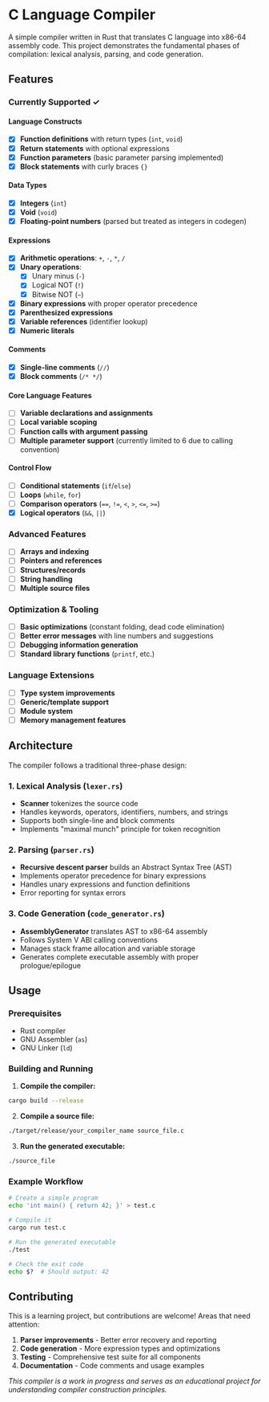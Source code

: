 # C Language Compiler

A simple compiler written in Rust that translates C language into x86-64 assembly code. This project demonstrates the fundamental phases of compilation: lexical analysis, parsing, and code generation.

## Features

### Currently Supported ✓

#### Language Constructs
- [x] **Function definitions** with return types (`int`, `void`)
- [x] **Return statements** with optional expressions
- [x] **Function parameters** (basic parameter parsing implemented)
- [x] **Block statements** with curly braces `{}`

#### Data Types
- [x] **Integers** (`int`)
- [x] **Void** (`void`)
- [x] **Floating-point numbers** (parsed but treated as integers in codegen)

#### Expressions
- [x] **Arithmetic operations**: `+`, `-`, `*`, `/`
- [x] **Unary operations**: 
  - [x] Unary minus (`-`)
  - [x] Logical NOT (`!`)
  - [x] Bitwise NOT (`~`)
- [x] **Binary expressions** with proper operator precedence
- [x] **Parenthesized expressions**
- [x] **Variable references** (identifier lookup)
- [x] **Numeric literals**

#### Comments
- [x] **Single-line comments** (`//`)
- [x] **Block comments** (`/* */`)

#### Core Language Features
- [ ] **Variable declarations and assignments**
- [ ] **Local variable scoping**
- [ ] **Function calls with argument passing**
- [ ] **Multiple parameter support** (currently limited to 6 due to calling convention)

#### Control Flow
- [ ] **Conditional statements** (`if`/`else`)
- [ ] **Loops** (`while`, `for`)
- [ ] **Comparison operators** (`==`, `!=`, `<`, `>`, `<=`, `>=`)
- [x] **Logical operators** (`&&`, `||`)

### Advanced Features
- [ ] **Arrays and indexing**
- [ ] **Pointers and references**
- [ ] **Structures/records**
- [ ] **String handling**
- [ ] **Multiple source files**

### Optimization & Tooling
- [ ] **Basic optimizations** (constant folding, dead code elimination)
- [ ] **Better error messages** with line numbers and suggestions
- [ ] **Debugging information generation**
- [ ] **Standard library functions** (`printf`, etc.)

### Language Extensions
- [ ] **Type system improvements**
- [ ] **Generic/template support**
- [ ] **Module system**
- [ ] **Memory management features**

## Architecture

The compiler follows a traditional three-phase design:

### 1. Lexical Analysis (`lexer.rs`)
- **Scanner** tokenizes the source code
- Handles keywords, operators, identifiers, numbers, and strings
- Supports both single-line and block comments
- Implements "maximal munch" principle for token recognition

### 2. Parsing (`parser.rs`)
- **Recursive descent parser** builds an Abstract Syntax Tree (AST)
- Implements operator precedence for binary expressions
- Handles unary expressions and function definitions
- Error reporting for syntax errors

### 3. Code Generation (`code_generator.rs`)
- **AssemblyGenerator** translates AST to x86-64 assembly
- Follows System V ABI calling conventions
- Manages stack frame allocation and variable storage
- Generates complete executable assembly with proper prologue/epilogue

## Usage

### Prerequisites
- Rust compiler
- GNU Assembler (`as`)
- GNU Linker (`ld`)

### Building and Running

1. **Compile the compiler:**
```bash
cargo build --release
```

2. **Compile a source file:**
```bash
./target/release/your_compiler_name source_file.c
```

3. **Run the generated executable:**
```bash
./source_file
```

### Example Workflow

```bash
# Create a simple program
echo 'int main() { return 42; }' > test.c

# Compile it
cargo run test.c

# Run the generated executable
./test

# Check the exit code
echo $?  # Should output: 42
```


## Contributing

This is a learning project, but contributions are welcome! Areas that need attention:

1. **Parser improvements** - Better error recovery and reporting
2. **Code generation** - More expression types and optimizations
3. **Testing** - Comprehensive test suite for all components
4. **Documentation** - Code comments and usage examples


*This compiler is a work in progress and serves as an educational project for understanding compiler construction principles.*
